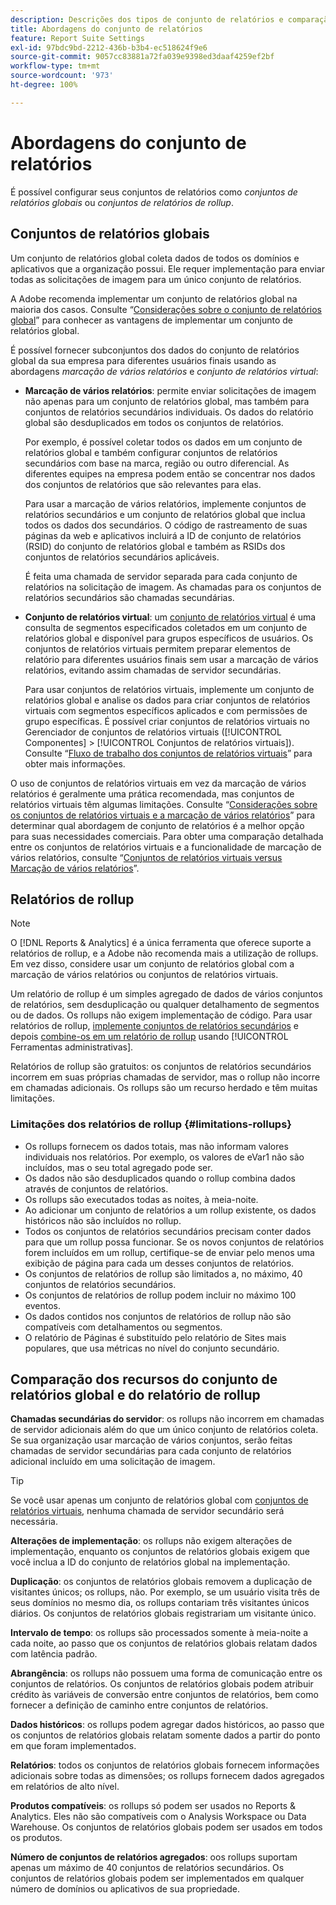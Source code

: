 ```yaml
---
description: Descrições dos tipos de conjunto de relatórios e comparação entre conjuntos de relatórios globais e de rollup.
title: Abordagens do conjunto de relatórios
feature: Report Suite Settings
exl-id: 97bdc9bd-2212-436b-b3b4-ec518624f9e6
source-git-commit: 9057cc83881a72fa039e9398ed3daaf4259ef2bf
workflow-type: tm+mt
source-wordcount: '973'
ht-degree: 100%

---
```


# Abordagens do conjunto de relatórios

<!-- change filename since page name changed? -->

É possível configurar seus conjuntos de relatórios como *conjuntos de relatórios globais* ou *conjuntos de relatórios de rollup*.

## Conjuntos de relatórios globais

Um conjunto de relatórios global coleta dados de todos os domínios e aplicativos que a organização possui. Ele requer implementação para enviar todas as solicitações de imagem para um único conjunto de relatórios.

A Adobe recomenda implementar um conjunto de relatórios global na maioria dos casos. Consulte “[Considerações sobre o conjunto de relatórios global](https://experienceleague.adobe.com/docs/analytics/implementation/prepare/global-rs.html?lang=pt-BR)” para conhecer as vantagens de implementar um conjunto de relatórios global.

É possível fornecer subconjuntos dos dados do conjunto de relatórios global da sua empresa para diferentes usuários finais usando as abordagens *marcação de vários relatórios* e *conjunto de relatórios virtual*:

* **Marcação de vários relatórios**: permite enviar solicitações de imagem não apenas para um conjunto de relatórios global, mas também para conjuntos de relatórios secundários individuais. Os dados do relatório global são desduplicados em todos os conjuntos de relatórios.

   Por exemplo, é possível coletar todos os dados em um conjunto de relatórios global e também configurar conjuntos de relatórios secundários com base na marca, região ou outro diferencial. As diferentes equipes na empresa podem então se concentrar nos dados dos conjuntos de relatórios que são relevantes para elas.

   Para usar a marcação de vários relatórios, implemente conjuntos de relatórios secundários e um conjunto de relatórios global que inclua todos os dados dos secundários. O código de rastreamento de suas páginas da web e aplicativos incluirá a ID de conjunto de relatórios (RSID) do conjunto de relatórios global e também as RSIDs dos conjuntos de relatórios secundários aplicáveis.<!-- Wording/be more specific? And include any links? -->

   É feita uma chamada de servidor separada para cada conjunto de relatórios na solicitação de imagem. As chamadas para os conjuntos de relatórios secundários são chamadas secundárias.

* **Conjunto de relatórios virtual**: um [conjunto de relatórios virtual](/help/components/vrs/vrs-about.md) é uma consulta de segmentos especificados coletados em um conjunto de relatórios global e disponível para grupos específicos de usuários. Os conjuntos de relatórios virtuais permitem preparar elementos de relatório para diferentes usuários finais sem usar a marcação de vários relatórios, evitando assim chamadas de servidor secundárias.

   Para usar conjuntos de relatórios virtuais, implemente um conjunto de relatórios global e analise os dados para criar conjuntos de relatórios virtuais com segmentos específicos aplicados e com permissões de grupo específicas. É possível criar conjuntos de relatórios virtuais no Gerenciador de conjuntos de relatórios virtuais ([!UICONTROL Componentes] > [!UICONTROL Conjuntos de relatórios virtuais]). Consulte “[Fluxo de trabalho dos conjuntos de relatórios virtuais](/help/components/vrs/c-workflow-vrs/vrs-workflow.md)” para obter mais informações.

O uso de conjuntos de relatórios virtuais em vez da marcação de vários relatórios é geralmente uma prática recomendada, mas conjuntos de relatórios virtuais têm algumas limitações. Consulte “[Considerações sobre os conjuntos de relatórios virtuais e a marcação de vários relatórios](/help/components/vrs/vrs-considerations.md)” para determinar qual abordagem de conjunto de relatórios é a melhor opção para suas necessidades comerciais. Para obter uma comparação detalhada entre os conjuntos de relatórios virtuais e a funcionalidade de marcação de vários relatórios, consulte “[Conjuntos de relatórios virtuais versus Marcação de vários relatórios](/help/components/vrs/vrs-about.md#section_317E4D21CCD74BC38166D2F57D214F78)”.

## Relatórios de rollup

>[!NOTE]
>
>O [!DNL Reports & Analytics] é a única ferramenta que oferece suporte a relatórios de rollup, e a Adobe não recomenda mais a utilização de rollups. Em vez disso, considere usar um conjunto de relatórios global com a marcação de vários relatórios ou conjuntos de relatórios virtuais.

Um relatório de rollup é um simples agregado de dados de vários conjuntos de relatórios, sem desduplicação ou qualquer detalhamento de segmentos ou de dados. Os rollups não exigem implementação de código. Para usar relatórios de rollup, [implemente conjuntos de relatórios secundários](/help/admin/admin/c-manage-report-suites/c-new-report-suite/t-create-a-report-suite.md) e depois [combine-os em um relatório de rollup](/help/admin/admin/c-manage-report-suites/t-rollups.md) usando [!UICONTROL Ferramentas administrativas].

Relatórios de rollup são gratuitos: os conjuntos de relatórios secundários incorrem em suas próprias chamadas de servidor, mas o rollup não incorre em chamadas adicionais. Os rollups são um recurso herdado e têm muitas limitações.

### Limitações dos relatórios de rollup {#limitations-rollups}

* Os rollups fornecem os dados totais, mas não informam valores individuais nos relatórios. Por exemplo, os valores de eVar1 não são incluídos, mas o seu total agregado pode ser.
* Os dados não são desduplicados quando o rollup combina dados através de conjuntos de relatórios.
* Os rollups são executados todas as noites, à meia-noite.
* Ao adicionar um conjunto de relatórios a um rollup existente, os dados históricos não são incluídos no rollup.
* Todos os conjuntos de relatórios secundários precisam conter dados para que um rollup possa funcionar. Se os novos conjuntos de relatórios forem incluídos em um rollup, certifique-se de enviar pelo menos uma exibição de página para cada um desses conjuntos de relatórios.
* Os conjuntos de relatórios de rollup são limitados a, no máximo, 40 conjuntos de relatórios secundários.
* Os conjuntos de relatórios de rollup podem incluir no máximo 100 eventos.
* Os dados contidos nos conjuntos de relatórios de rollup não são compatíveis com detalhamentos ou segmentos.
* O relatório de Páginas é substituído pelo relatório de Sites mais populares, que usa métricas no nível do conjunto secundário.

## Comparação dos recursos do conjunto de relatórios global e do relatório de rollup

**Chamadas secundárias do servidor**: os rollups não incorrem em chamadas de servidor adicionais além do que um único conjunto de relatórios coleta. Se sua organização usar marcação de vários conjuntos, serão feitas chamadas de servidor secundárias para cada conjunto de relatórios adicional incluído em uma solicitação de imagem.

>[!TIP]
>
>Se você usar apenas um conjunto de relatórios global com [conjuntos de relatórios virtuais](/help/components/vrs/vrs-considerations.md), nenhuma chamada de servidor secundário será necessária.

**Alterações de implementação**: os rollups não exigem alterações de implementação, enquanto os conjuntos de relatórios globais exigem que você inclua a ID do conjunto de relatórios global na implementação.

**Duplicação**: os conjuntos de relatórios globais removem a duplicação de visitantes únicos; os rollups, não. Por exemplo, se um usuário visita três de seus domínios no mesmo dia, os rollups contariam três visitantes únicos diários. Os conjuntos de relatórios globais registrariam um visitante único.

**Intervalo de tempo**: os rollups são processados somente à meia-noite a cada noite, ao passo que os conjuntos de relatórios globais relatam dados com latência padrão.

**Abrangência**: os rollups não possuem uma forma de comunicação entre os conjuntos de relatórios. Os conjuntos de relatórios globais podem atribuir crédito às variáveis de conversão entre conjuntos de relatórios, bem como fornecer a definição de caminho entre conjuntos de relatórios.

**Dados históricos**: os rollups podem agregar dados históricos, ao passo que os conjuntos de relatórios globais relatam somente dados a partir do ponto em que foram implementados.

**Relatórios**: todos os conjuntos de relatórios globais fornecem informações adicionais sobre todas as dimensões; os rollups fornecem dados agregados em relatórios de alto nível.

**Produtos compatíveis**: os rollups só podem ser usados no Reports &amp; Analytics. Eles não são compatíveis com o Analysis Workspace ou Data Warehouse. Os conjuntos de relatórios globais podem ser usados em todos os produtos.

**Número de conjuntos de relatórios agregados**: oos rollups suportam apenas um máximo de 40 conjuntos de relatórios secundários. Os conjuntos de relatórios globais podem ser implementados em qualquer número de domínios ou aplicativos de sua propriedade.
